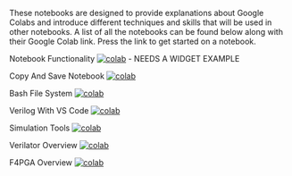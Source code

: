 These notebooks are designed to provide explanations about Google Colabs and introduce different techniques and skills that will be used in other notebooks. A list of all the notebooks can be found below along with their Google Colab link. Press the link to get started on a notebook.

Notebook Functionality [![colab](https://colab.research.google.com/assets/colab-badge.svg)](https://colab.research.google.com/github/byuccl/digital_design_colab2/blob/master/Tutorials/notebook_functionality/notebook_functionality.ipynb) - NEEDS A WIDGET EXAMPLE

Copy And Save Notebook [![colab](https://colab.research.google.com/assets/colab-badge.svg)](https://colab.research.google.com/github/byuccl/digital_design_colab2/blob/master/Tutorials/copy_and_save_notebook/copy_and_save_notebook.ipynb)

Bash File System [![colab](https://colab.research.google.com/assets/colab-badge.svg)](https://colab.research.google.com/github/byuccl/digital_design_colab2/blob/master/Tutorials/bash_file_system/bash_file_system.ipynb)

Verilog With VS Code [![colab](https://colab.research.google.com/assets/colab-badge.svg)](https://colab.research.google.com/github/byuccl/digital_design_colab2/blob/master/Tutorials/verilog_with_vs_code/verilog_with_vs_code.ipynb)
    
Simulation Tools [![colab](https://colab.research.google.com/assets/colab-badge.svg)](https://colab.research.google.com/github/byuccl/digital_design_colab2/blob/master/Tutorials/using_simulation_tools/using_simulation_tools.ipynb)

Verilator Overview [![colab](https://colab.research.google.com/assets/colab-badge.svg)](https://colab.research.google.com/github/byuccl/digital_design_colab2/blob/master/Tutorials/verilator_overview/verilator_overview.ipynb)
    
F4PGA Overview [![colab](https://colab.research.google.com/assets/colab-badge.svg)](https://colab.research.google.com/github/byuccl/digital_design_colab2/blob/master/Tutorials/f4pga_overview/f4pga_overview.ipynb)
